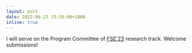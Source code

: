 ```yaml
---
layout: post
date: 2022-06-23 15:59:00+1000
inline: true
---
```


I will serve on the Program Committee of <a href="https://conf.researchr.org/home/fse-2023">FSE'23</a> research track. Welcome submissions!
